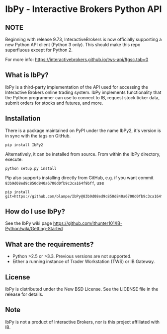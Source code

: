 # IbPy - Interactive Brokers Python API

## NOTE

Beginning with release 9.73, InteractiveBrokers is now officially supporting a new Python API client (Python 3 only).
This should make this repo superfluous except for Python 2.

For more info: https://interactivebrokers.github.io/tws-api/#gsc.tab=0

## What is IbPy?

IbPy is a third-party implementation of the API used for accessing the
Interactive Brokers online trading system. IbPy implements functionality that
the Python programmer can use to connect to IB, request stock ticker data,
submit orders for stocks and futures, and more.

## Installation

There is a package maintained on PyPI under the name IbPy2, it's version is in sync
with the tags on GitHub.

```
pip install IbPy2
```

Alternatively, it can be installed from source. From within the IbPy directory, execute:

```
python setup.py install
```

Pip also supports installing directly from GitHub, e.g. if you want commit `83b9d08ed9c850d840a6700d0fb9c3ca164f9bff`, use

```
pip install git+https://github.com/blampe/IbPy@83b9d08ed9c850d840a6700d0fb9c3ca164f9bff
```

## How do I use IbPy?

See the IbPy wiki page https://github.com/ithunter101/IB-Python/wiki/Getting-Started

## What are the requirements?

* Python >2.5 or >3.3. Previous versions are not supported.
* Either a running instance of Trader Workstation (TWS) or IB Gateway.

## License

IbPy is distributed under the New BSD License. See the LICENSE file in the
release for details.

## Note

IbPy is not a product of Interactive Brokers, nor is this project affiliated
with IB.
